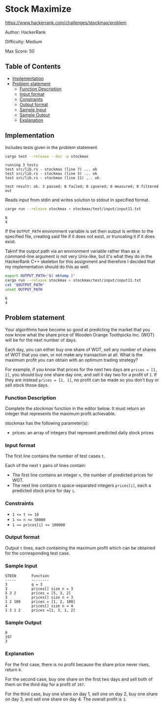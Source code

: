 # Stock Maximize

https://www.hackerrank.com/challenges/stockmax/problem

Author: HackerRank

Difficulty: Medium

Max Score: 50

## Table of Contents

* [Implementation](#implementation)
* [Problem statement](#problem-statement)
  - [Function Description](#function-description)
  - [Input format](#input-format)
  - [Constraints](#constraints)
  - [Output format](#output-format)
  - [Sample Input](#sample-input)
  - [Sample Output](#sample-output)
  - [Explanation](#explanation)

## Implementation

Includes tests given in the problem statement.

```bash
cargo test --release --doc -p stockmax
```

```text
running 3 tests
test src/lib.rs - stockmax (line 7) ... ok
test src/lib.rs - stockmax (line 3) ... ok
test src/lib.rs - stockmax (line 11) ... ok

test result: ok. 3 passed; 0 failed; 0 ignored; 0 measured; 0 filtered out
```

Reads input from stdin and writes solution to stdout in specified format.

```bash
cargo run --release stockmax < stockmax/test/input/input11.txt
```

```text
6
4
```

If the `OUTPUT_PATH` environment variable is set then output
is written to the specified file, creating said file if it does
not exist, or truncating it if it does exist.

Takinf the output path via an environment variable rather than
as a command-line argument is not very Unix-like, but it's what they do
in the HackerRank C++ skeleton for this assignment and therefore I decided
that my implementation should do this as well.

```bash
export OUTPUT_PATH="$( mktemp )"
cargo run --release stockmax < stockmax/test/input/input11.txt
cat "$OUTPUT_PATH"
unset OUTPUT_PATH
```

```text
6
4
```

## Problem statement

Your algorithms have become so good at predicting the market
that you now know what the share price of Wooden Orange Toothpicks Inc. (WOT)
will be for the next number of days.

Each day, you can either buy one share of WOT, sell any number of shares of WOT
that you own, or not make any transaction at all. What is the maximum profit
you can obtain with an optimum trading strategy?

For example, if you know that prices for the next two days are
`prices = [1, 2]`, you should buy one share day one, and sell it day two
for a profit of `1`. If they are instead `prices = [2, 1]`, no profit can be
made so you don't buy or sell stock those days.

### Function Description

Complete the *stockmax* function in the editor below. It must return an integer
that represents the maximum profit achievable.

stockmax has the following parameter(s):

  * prices: an array of integers that represent predicted daily stock prices

### Input format

The first line contains the number of test cases `t`.

Each of the next `t` pairs of lines contain:

  - The first line contains an integer `n`, the number of predicted
    prices for WOT.
  - The next line contains n space-separated integers `prices[i]`,
    each a predicted stock price for day `i`.

### Constraints

  * `1 <= t <= 10`
  * `1 <= n <= 50000`
  * `1 <= prices[i] <= 100000`

### Output format

Output `t` lines, each containing the maximum profit which can be obtained
for the corresponding test case.

### Sample Input

```text
STDIN       Function
-----       --------
3           q = 3
3           prices[] size n = 3
5 3 2       prices = [5, 3, 2]
3           prices[] size n = 3
1 2 100     prices = [1, 2, 100]
4           prices[] size n = 4
1 3 1 2     prices =[1, 3, 1, 2]
```

### Sample Output

```text
0
197
3
```

### Explanation

For the first case, there is no profit because the share price never rises,
return `0`.

For the second case, buy one share on the first two days and sell both of them
on the third day for a profit of `197`.

For the third case, buy one share on day 1, sell one on day 2, buy one share
on day 3, and sell one share on day 4. The overall profit is `3`.
